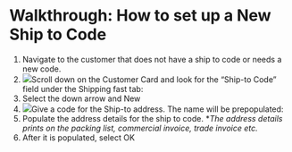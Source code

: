 # Walkthrough: How to set up a New Ship to Code

1. Navigate to the customer that does not have a ship to code or needs a new code.
2. ![](https://s3.amazonaws.com/cdn.freshdesk.com/data/helpdesk/attachments/production/8131426568/original/zLkNcuNp1GW2V98L73OTuRKFx79FBFoROA.png?1718787509)Scroll down on the Customer Card and look for the “Ship-to Code” field under the Shipping fast tab:
3. Select the down arrow and New
4. ![](https://s3.amazonaws.com/cdn.freshdesk.com/data/helpdesk/attachments/production/8131426569/original/4U4HO5qTTslWnjVaP9T0x0mTbD3ZcMSSHw.png?1718787509)Give a code for the Ship-to address. The name will be prepopulated:
5. Populate the address details for the ship to code. \**The address details prints on the packing list, commercial invoice, trade invoice etc.*
6. After it is populated, select OK
